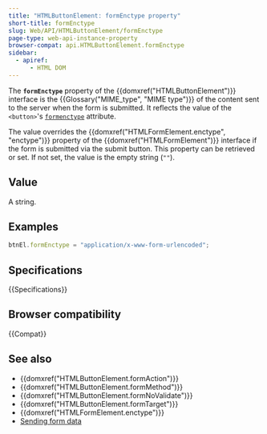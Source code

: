 ```yaml
---
title: "HTMLButtonElement: formEnctype property"
short-title: formEnctype
slug: Web/API/HTMLButtonElement/formEnctype
page-type: web-api-instance-property
browser-compat: api.HTMLButtonElement.formEnctype
sidebar:
  - apiref:
      - HTML DOM
---
```


The **`formEnctype`** property of the {{domxref("HTMLButtonElement")}} interface is the {{Glossary("MIME_type", "MIME type")}} of the content sent to the server when the form is submitted. It reflects the value of the `<button>`'s [`formenctype`](/en-US/docs/Web/HTML/Reference/Elements/button#formenctype) attribute.

The value overrides the {{domxref("HTMLFormElement.enctype", "enctype")}} property of the {{domxref("HTMLFormElement")}} interface if the form is submitted via the submit button. This property can be retrieved or set. If not set, the value is the empty string (`""`).

## Value

A string.

## Examples

```js
btnEl.formEnctype = "application/x-www-form-urlencoded";
```

## Specifications

{{Specifications}}

## Browser compatibility

{{Compat}}

## See also

- {{domxref("HTMLButtonElement.formAction")}}
- {{domxref("HTMLButtonElement.formMethod")}}
- {{domxref("HTMLButtonElement.formNoValidate")}}
- {{domxref("HTMLButtonElement.formTarget")}}
- {{domxref("HTMLFormElement.enctype")}}
- [Sending form data](/en-US/docs/Learn_web_development/Extensions/Forms/Sending_and_retrieving_form_data)
